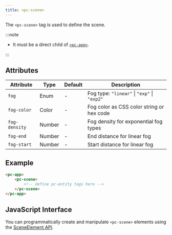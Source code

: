```yaml
---
title: <pc-scene>
---
```


The `<pc-scene>` tag is used to define the scene.

:::note

* It must be a direct child of [`<pc-app>`](../pc-app).

:::

## Attributes

| Attribute | Type | Default | Description |
| --- | --- | --- | --- |
| `fog` | Enum | - | Fog type: `"linear"` \| `"exp"` \| `"exp2"` |
| `fog-color` | Color | - | Fog color as CSS color string or hex code |
| `fog-density` | Number | - | Fog density for exponential fog types |
| `fog-end` | Number | - | End distance for linear fog |
| `fog-start` | Number | - | Start distance for linear fog |

## Example

```html
<pc-app>
    <pc-scene>
        <!-- define pc-entity tags here -->
    </pc-scene>
</pc-app>
```

## JavaScript Interface

You can programmatically create and manipulate `<pc-scene>` elements using the [SceneElement API](https://api.playcanvas.com/web-components/classes/SceneElement.html).
